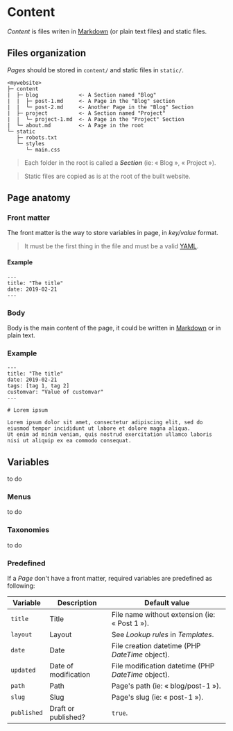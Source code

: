 <!--
description: "How to create content and how to organize it?"
alias: [documentation/pages, documentation/content-organization]
-->

# Content

_Content_ is files writen in [Markdown](https://daringfireball.net/projects/markdown/) (or plain text files) and static files.

## Files organization

_Pages_ should be stored in `content/` and static files in `static/`.

```text
<mywebsite>
├─ content
|  ├─ blog             <- A Section named "Blog"
|  |  ├─ post-1.md     <- A Page in the "Blog" section
|  |  └─ post-2.md     <- Another Page in the "Blog" Section
|  ├─ project          <- A Section named "Project"
|  |  └─ project-1.md  <- A Page in the "Project" Section
|  └─ about.md         <- A Page in the root
└─ static
   ├─ robots.txt
   └─ styles
      └─ main.css
```

> Each folder in the root is called a **_Section_** (ie: « Blog », « Project »).

> Static files are copied as is at the root of the built website.

## Page anatomy

### Front matter

The front matter is the way to store variables in page, in _key/value_ format.

> It must be the first thing in the file and must be a valid [YAML](https://en.wikipedia.org/wiki/YAML).

#### Example

```text
---
title: "The title"
date: 2019-02-21
---
```

### Body

Body is the main content of the page, it could be written in [Markdown](http://daringfireball.net/projects/markdown/syntax) or in plain text.

### Example

```text
---
title: "The title"
date: 2019-02-21
tags: [tag 1, tag 2]
customvar: "Value of customvar"
---

# Lorem ipsum

Lorem ipsum dolor sit amet, consectetur adipiscing elit, sed do eiusmod tempor incididunt ut labore et dolore magna aliqua.
Ut enim ad minim veniam, quis nostrud exercitation ullamco laboris nisi ut aliquip ex ea commodo consequat.
```

## Variables

to do

### Menus

to do

### Taxonomies

to do

### Predefined

If a _Page_ don't have a front matter, required variables are predefined as following:

| Variable    | Description          | Default value                                       |
| ----------- | -------------------- | --------------------------------------------------- |
| `title`     | Title                | File name without extension (ie: « Post 1 »).       |
| `layout`    | Layout               | See _Lookup rules_ in _Templates_.                  |
| `date`      | Date                 | File creation datetime (PHP _DateTime_ object).     |
| `updated`   | Date of modification | File modification datetime (PHP _DateTime_ object). |
| `path`      | Path                 | Page's path (ie: « blog/post-1 »).                  |
| `slug`      | Slug                 | Page's slug (ie: « post-1 »).                       |
| `published` | Draft or published?  | `true`.                                             |